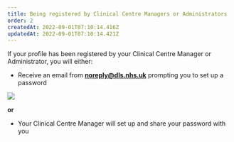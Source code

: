 ```yaml
---
title: Being registered by Clinical Centre Managers or Administrators
order: 2
createdAt: 2022-09-01T07:10:14.416Z
updatedAt: 2022-09-01T07:10:14.421Z
---
```

If your profile has been registered by your Clinical Centre Manager or Administrator, you will either:​

* Receive an email from **noreply@dls.nhs.uk** prompting you to set up a password

![](/img/ad-1-07-Being-registered.jpg)

**or**

* Your Clinical Centre Manager will set up and share your password with you